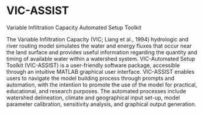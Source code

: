 # VIC-ASSIST
Variable Infiltration Capacity Automated Setup Toolkit

The Variable Infiltration Capacity (VIC; Liang et al., 1994) hydrologic and river routing model simulates the water and energy fluxes that occur near the land surface and provides useful information regarding the quantity and timing of available water within a watershed system. VIC-Automated Setup Toolkit (VIC-ASSIST) is a user-friendly software package, accessible through an intuitive MATLAB graphical user interface. VIC-ASSIST enables users to navigate the model building process through prompts and automation, with the intention to promote the use of the model for practical, educational, and research purposes. The automated processes include watershed delineation, climate and geographical input set-up, model parameter calibration, sensitivity analysis, and graphical output generation.
